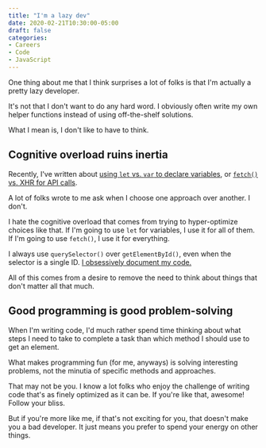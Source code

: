 ```yaml
---
title: "I'm a lazy dev"
date: 2020-02-21T10:30:00-05:00
draft: false
categories:
- Careers
- Code
- JavaScript
---
```


One thing about me that I think surprises a lot of folks is that I'm actually a pretty lazy developer.

It's not that I don't want to do any hard word. I obviously often write my own helper functions instead of using off-the-shelf solutions.

What I mean is, I don't like to have to think.

## Cognitive overload ruins inertia

Recently, I've written about [using `let` vs. `var` to declare variables](/using-let-to-declare-variables/), or [`fetch()` vs. XHR for API calls](/the-fetch-api-performance-vs.-xhr-in-vanilla-js/).

A lot of folks wrote to me ask when I choose one approach over another. I don't.

I hate the cognitive overload that comes from trying to hyper-optimize choices like that. If I'm going to use `let` for variables, I use it for all of them. If I'm going to use `fetch()`, I use it for everything.

I always use `querySelector()` over `getElementById()`, even when the selector is a single ID. [I obsessively document my code.](/documented-code-equals-better-code/)

All of this comes from a desire to remove the need to think about things that don't matter all that much.

## Good programming is good problem-solving

When I'm writing code, I'd much rather spend time thinking about what steps I need to take to complete a task than which method I should use to get an element.

What makes programming fun (for me, anyways) is solving interesting problems, not the minutia of specific methods and approaches.

That may not be you. I know a lot folks who enjoy the challenge of writing code that's as finely optimized as it can be. If you're like that, awesome! Follow your bliss.

But if you're more like me, if that's not exciting for you, that doesn't make you a bad developer. It just means you prefer to spend your energy on other things.